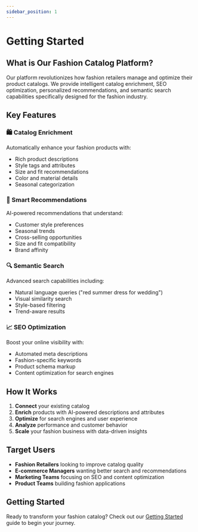 ```yaml
---
sidebar_position: 1
---
```


# Getting Started

## What is Our Fashion Catalog Platform?

Our platform revolutionizes how fashion retailers manage and optimize their product catalogs. We provide intelligent catalog enrichment, SEO optimization, personalized recommendations, and semantic search capabilities specifically designed for the fashion industry.

## Key Features

### 🛍️ Catalog Enrichment
Automatically enhance your fashion products with:
- Rich product descriptions
- Style tags and attributes
- Size and fit recommendations
- Color and material details
- Seasonal categorization

### 🎯 Smart Recommendations
AI-powered recommendations that understand:
- Customer style preferences
- Seasonal trends
- Cross-selling opportunities
- Size and fit compatibility
- Brand affinity

### 🔍 Semantic Search
Advanced search capabilities including:
- Natural language queries ("red summer dress for wedding")
- Visual similarity search
- Style-based filtering
- Trend-aware results

### 📈 SEO Optimization
Boost your online visibility with:
- Automated meta descriptions
- Fashion-specific keywords
- Product schema markup
- Content optimization for search engines

## How It Works

1. **Connect** your existing catalog
2. **Enrich** products with AI-powered descriptions and attributes
3. **Optimize** for search engines and user experience
4. **Analyze** performance and customer behavior
5. **Scale** your fashion business with data-driven insights

## Target Users

- **Fashion Retailers** looking to improve catalog quality
- **E-commerce Managers** wanting better search and recommendations
- **Marketing Teams** focusing on SEO and content optimization
- **Product Teams** building fashion applications

## Getting Started

Ready to transform your fashion catalog? Check out our [Getting Started](/docs/user-guide/getting-started) guide to begin your journey.